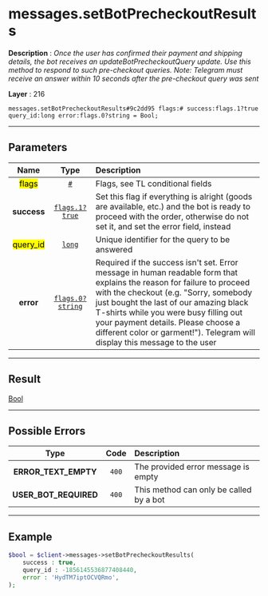 # messages.setBotPrecheckoutResults

**Description** : *Once the user has confirmed their payment and shipping details, the bot receives an updateBotPrecheckoutQuery update\.
Use this method to respond to such pre\-checkout queries\.
Note: Telegram must receive an answer within 10 seconds after the pre\-checkout query was sent*

**Layer** : 216

```tl
messages.setBotPrecheckoutResults#9c2dd95 flags:# success:flags.1?true query_id:long error:flags.0?string = Bool;
```

---

## Parameters

| Name | Type | Description |
| :---: | :---: | :--- |
| <mark>flags</mark> | [`#`](type/#) | Flags, see TL conditional fields |
| **success** | [`flags.1?true`](type/true) | Set this flag if everything is alright (goods are available, etc.) and the bot is ready to proceed with the order, otherwise do not set it, and set the error field, instead |
| <mark>query_id</mark> | [`long`](type/long) | Unique identifier for the query to be answered |
| **error** | [`flags.0?string`](type/string) | Required if the success isn't set. Error message in human readable form that explains the reason for failure to proceed with the checkout (e.g. "Sorry, somebody just bought the last of our amazing black T-shirts while you were busy filling out your payment details. Please choose a different color or garment!"). Telegram will display this message to the user |

---

## Result

[Bool](type/Bool)

---

## Possible Errors

| Type | Code | Description |
| :---: | :---: | :--- |
| **ERROR_TEXT_EMPTY** | `400` | The provided error message is empty |
| **USER_BOT_REQUIRED** | `400` | This method can only be called by a bot |

---

## Example

```php
$bool = $client->messages->setBotPrecheckoutResults(
	success : true,
	query_id : -1856145536877408440,
	error : 'HydTM7iptOCVQRmo',
);
```
